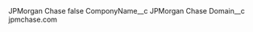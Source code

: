 <?xml version="1.0" encoding="UTF-8"?>
<CustomMetadata xmlns="http://soap.sforce.com/2006/04/metadata" xmlns:xsi="http://www.w3.org/2001/XMLSchema-instance" xmlns:xsd="http://www.w3.org/2001/XMLSchema">
    <label>JPMorgan Chase</label>
    <protected>false</protected>
    <values>
        <field>ComponyName__c</field>
        <value xsi:type="xsd:string">JPMorgan Chase</value>
    </values>
    <values>
        <field>Domain__c</field>
        <value xsi:type="xsd:string">jpmchase.com</value>
    </values>
</CustomMetadata>
